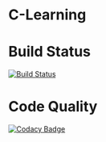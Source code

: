 # C-Learning

# Build Status
[![Build Status](https://travis-ci.com/HarrisE90/C-Learning.svg?branch=master)](https://travis-ci.com/HarrisE90/C-Learning)

# Code Quality
[![Codacy Badge](https://app.codacy.com/project/badge/Grade/4e4a879c25594077ad390f991e6825b6)](https://www.codacy.com/manual/HarrisE90/C-Learning?utm_source=github.com&amp;utm_medium=referral&amp;utm_content=HarrisE90/C-Learning&amp;utm_campaign=Badge_Grade)
